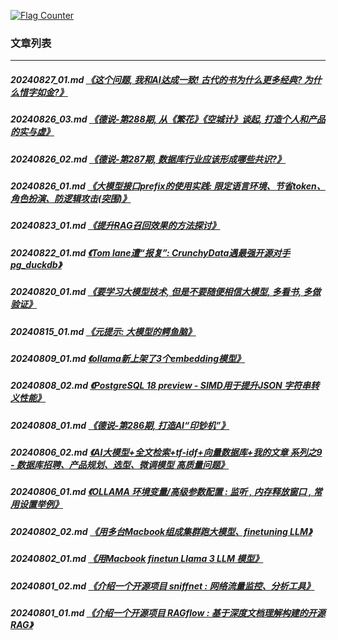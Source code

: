 <a rel="nofollow" href="http://info.flagcounter.com/h9V1"  ><img src="http://s03.flagcounter.com/count/h9V1/bg_FFFFFF/txt_000000/border_CCCCCC/columns_2/maxflags_12/viewers_0/labels_0/pageviews_0/flags_0/"  alt="Flag Counter"  border="0"  ></a>  
  
### 文章列表  
----  
##### 20240827_01.md   [《这个问题, 我和AI达成一致! 古代的书为什么更多经典? 为什么惜字如金?》](20240827_01.md)  
##### 20240826_03.md   [《德说-第288期, 从《繁花》《空城计》谈起, 打造个人和产品的实与虚》](20240826_03.md)  
##### 20240826_02.md   [《德说-第287期, 数据库行业应该形成哪些共识?》](20240826_02.md)  
##### 20240826_01.md   [《大模型接口prefix的使用实践: 限定语言环境、节省token、角色扮演、防逻辑攻击(突围)》](20240826_01.md)  
##### 20240823_01.md   [《提升RAG召回效果的方法探讨》](20240823_01.md)  
##### 20240822_01.md   [《Tom lane遭“报复”: CrunchyData遇最强开源对手pg_duckdb》](20240822_01.md)  
##### 20240820_01.md   [《要学习大模型技术, 但是不要随便相信大模型, 多看书, 多做验证》](20240820_01.md)  
##### 20240815_01.md   [《元提示: 大模型的鳄鱼脑》](20240815_01.md)  
##### 20240809_01.md   [《ollama新上架了3个embedding模型》](20240809_01.md)  
##### 20240808_02.md   [《PostgreSQL 18 preview - SIMD用于提升JSON 字符串转义性能》](20240808_02.md)  
##### 20240808_01.md   [《德说-第286期, 打造AI“印钞机”》](20240808_01.md)  
##### 20240806_02.md   [《AI大模型+全文检索+tf-idf+向量数据库+我的文章 系列之9 - 数据库招聘、产品规划、选型、微调模型 高质量问题》](20240806_02.md)  
##### 20240806_01.md   [《OLLAMA 环境变量/高级参数配置 : 监听 , 内存释放窗口 , 常用设置举例》](20240806_01.md)  
##### 20240802_02.md   [《用多台Macbook组成集群跑大模型、finetuning LLM》](20240802_02.md)  
##### 20240802_01.md   [《用Macbook finetun Llama 3 LLM 模型》](20240802_01.md)  
##### 20240801_02.md   [《介绍一个开源项目 sniffnet : 网络流量监控、分析工具》](20240801_02.md)  
##### 20240801_01.md   [《介绍一个开源项目 RAGflow : 基于深度文档理解构建的开源 RAG》](20240801_01.md)  
